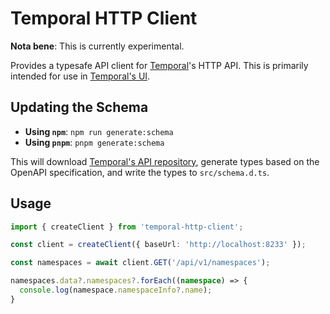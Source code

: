 # Temporal HTTP Client

**Nota bene**: This is currently experimental.

Provides a typesafe API client for [Temporal](https://temporal.io)'s HTTP API. This is primarily intended for use in [Temporal's UI](https://github.com/temporalio/ui).

## Updating the Schema

- **Using `npm`**: `npm run generate:schema`
- **Using `pnpm`**: `pnpm generate:schema`

This will download [Temporal's API repository](https://github.com/temporalio/api), generate types based on the OpenAPI specification, and write the types to `src/schema.d.ts`.

## Usage

```ts
import { createClient } from 'temporal-http-client';

const client = createClient({ baseUrl: 'http://localhost:8233' });

const namespaces = await client.GET('/api/v1/namespaces');

namespaces.data?.namespaces?.forEach((namespace) => {
  console.log(namespace.namespaceInfo?.name);
}
```
